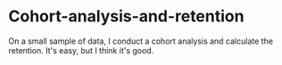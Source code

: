 # Cohort-analysis-and-retention
On a small sample of data, I conduct a cohort analysis and calculate the retention.
It's easy, but I think it's good.
